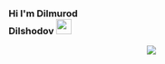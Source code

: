 ### Hi I'm Dilmurod<br>Dilshodov <img src="https://media.giphy.com/media/hvRJCLFzcasrR4ia7z/giphy.gif" width="27px" > <br>
<div style="display: flex; justify-content: center;">
  <img  src = "https://media3.giphy.com/media/v1.Y2lkPTc5MGI3NjExYWxxbWQ5Z3lxdGN4NG85YnQ5Yno5YmRndjlqdGZzNm1laXFzZzBpdCZlcD12MV9pbnRlcm5hbF9naWZfYnlfaWQmY3Q9Zw/7c8QeB0VMddFOuu4iR/giphy.webp">
</div>




